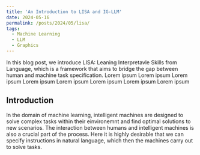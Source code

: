 ```yaml
---
title: 'An Introduction to LISA and IG-LLM'
date: 2024-05-16
permalink: /posts/2024/05/lisa/
tags:
  - Machine Learning
  - LLM
  - Graphics
---
```


<!-- In the introduction section, state the problem, and what the purpose of LISA is -->
<!-- In the domain of machine learning, the aim of intelligent machines is to solve complex tasks in an environment and find optimal generalizations to new scenarios. The interaction between humans and intelligent machines is also a crucial part. Here it is highly desirable that we can give them instructions in natural language which then the machines carry out to solve tasks. -->
<!-- We would also like to interact with the intelligent machine and specify tasks.  -->


In this blog post, we introduce LISA: Leaning Interpretavle Skills from Language, which is a framework that aims to bridge the gap between human and machine task specification. Lorem ipsum Lorem ipsum Lorem ipsum Lorem ipsum Lorem ipsum Lorem ipsum Lorem ipsum Lorem ipsum 

## Introduction

In the domain of machine learning, intelligent machines are designed to solve complex tasks within their einvironemnt and find optimal solutions to new scenarios. The interaction between humans and intelligent machines is also a crucial part of the process. Here it is highly desirable that we can specify instructions in natural language, which then the machines carry out to solve tasks.
<!-- Numerical optimization is an important tool in todays machine learning pipeline and optimization algorithms are often used as a black-box tool. Many problems boil down to the minimization (or maximization for that matter) of an objective function $f: \mathbb{R}^d \rightarrow \mathbb{R}$ with respect to the input $x \in \mathbb{R}^d$. It is important to understand these algorithms and under which conditions they perform well, so that they may be applied. -->
